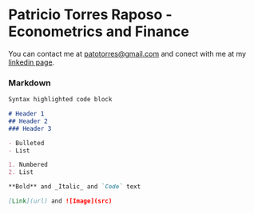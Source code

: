 # Patricio Torres Raposo - Econometrics and Finance

You can contact me at [patotorres@gmail.com](mailto:patotorres@gmail.com) and conect with me at my [linkedin page](https://www.linkedin.com/in/ptorresraposo/).

### Markdown

```markdown
Syntax highlighted code block

# Header 1
## Header 2
### Header 3

- Bulleted
- List

1. Numbered
2. List

**Bold** and _Italic_ and `Code` text

[Link](url) and ![Image](src)
```
